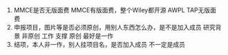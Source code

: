 1. MMCE是否无版面费 
   MMCE有版面费，整个Wiley都开源
    AWPL TAP无版面费
2. 申报项目，图片等是否必须原创，用别人东西怎么办，是不是加入成员
    研究背景 非原创
    工作 支撑 原创 最好是一作
3. 结项，本人非一作，别人挂项目名，是否加入成员
    不一定是成员